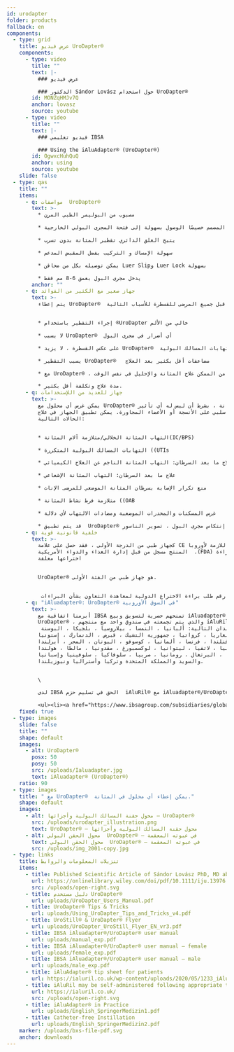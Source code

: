 ```yaml
---
id: urodapter
folder: products
fallback: en
components:
  - type: grid
    title: عرض فيديو UroDapter®
    components:
      - type: video
        title: ""
        text: |-
          ### عرض فيديو

          ### الدكتور Sándor Lovász حول استخدام UroDapter®
        id: MONZqHMJv7Q
        anchor: lovasz
        source: youtube
      - type: video
        title: ""
        text: |-
          ### فيديو تعليمي IBSA

          ### Using the iAluAdapter® (UroDapter®)
        id: OgwxcHuhQuQ
        anchor: using
        source: youtube
    slide: false
  - type: qas
    title: ""
    items:
      - q: مواصفات  UroDapter®
        text: >-
          * مصبوب من البوليمر الطبي المرن

          * الطرف الدائري المصمم خصيصًا الوصول بسهولة إلى فتحة المجرى البولي الخارجية

          * يتيح الغلق الدائري تقطير المثانة بدون تسرب

          * سهولة الإمساك و التركيب بفضل المقبض المدعم

          * يمكن توصيله بكل من محاقن Luer Slipو Luer Lock بسهولة

          * يدخل مجرى البول بعمق 6-8 مم فقط
        anchor: ""
      - q: جهاز صغير مع الكثير من الفوائد
        text: >-
          يتم إعطاء UroDapter®  من قبل جميع المرضى للقسطرة للأسباب التالية:


          * إجراء التقطير باستخدام ®UroDapter خالي من الألم

          * لا يسبب UroDapter®  أي أضرار في مجرى البول

          * على عكس القسطرة ، لا يزيد UroDapter®  من خطر التهابات المسالك البولية

          * يسبب التقطير UroDapter®   مضاعفات أقل بكثير بعد العلاج

          * مع UroDapter® ، من الممكن علاج المثانة والإحليل في نفس الوقت

          * مدة علاج وتكلفة أقل بكثير.
      - q: جهاز للعديد من اللإستخدامات
        text: >-
          يمكن غرس أي محلول مع UroDapter® في المثانة ، بشرط أن ليس له أي تأثير
          سلبي على الأنسجة أو الأعضاء المجاورة. يمكن تطبيق الجهاز في علاج
          الحالات التالية:


          * التهاب المثانة الخلالي/متلازمة آلام المثانة(IC/BPS)

          * التهابات المسالك البولية المتكررة ((UTIs

          * علاج ما بعد السرطان: التهاب المثانة الناجم عن العلاج الكيميائي

          * علاج ما بعد السرطان: التهاب المثانة الإشعاعي

          * منع تكرار الإصابة بسرطان المثانة الموضعي للمرضى الإناث

          * متلازمة فرط نشاط المثانة ((OAB

          * غرس المسكنات والمخدرات الموضعية ومضادات الالتهاب لأي دلالة

          * قد يتم تطبيق  UroDapter® لأغراض التشخيص أيضًا - على سبيل المثال إنتكاس مجرى البول ، تصوير الناسور
      - q: خلفية قانونية قوية
        text: >-
          كجهاز طبي من الدرجة الأولى ، فقد حصل على علامة CE اللازمة لأوروبا.
          المنتج مسجل من قبل إدارة الغذاء والدواء الأمريكية  .(FDA) براءة
          اختراعها معلقة


          UroDapter® هو جهاز طبي من الفئة الأولى.


           رقم طلب براءة الاختراع الدولية لمعاهدة التعاون بشأن البراءات: PCT/HU2016/000063
      - q: "iAluadapter®: UroDapter® في السوق الأوروبية"
        text: >-
          أبرمنا اتفاقية مع IBSA تمنحهم حصرية لتسويق وبيع iAluadapter® /
          UroDapter® ، والذي يتم تجمعته في صندوق واحد مع منتجهم iAluRil®
           للبلدان التالية: ألبانيا ، النمسا ، بيلاروسيا ، بلجيكا ، البوسنة ،
          بلغاريا ، كرواتيا ، جمهورية التشيك ، قبرص ، الدنمارك ، إستونيا ،
          فنلندا ، فرنسا ، ألمانيا ، كوسوفو ، اليونان ، المجر ، أيرلندا ،
          إيطاليا ، لاتفيا ، ليتوانيا ، لوكسمبورغ ، مقدونيا ، مالطا ، هولندا ،
          بولندا ، البرتغال ، رومانيا ، صربيا ، سلوفاكيا ، سلوفينيا وإسبانيا
          والسويد والمملكة المتحدة وتركيا وأستراليا ونيوزيلندا.


          \

          لدى IBSA الحق في تسليم حزم  iAluRil® مع iAluadapter®/UroDapter® و/أو المحول كمنتج مستقل على أساس غير حصري في البلدان التالية: أوكرانيا ، روسيا ، البحرين ، عمان ، الكويت ، قطر ، المملكة العربية السعودية ، الإمارات العربية المتحدة ، مصر ، الجزائر ، الأردن ، فلسطين ، لبنان ، العراق ، ليبيا ، المغرب ، تونس ، إسرائيل ، إيران ، كوريا الجنوبية ، إندونيسيا ، الصين ، سنغافورة ، تايوان ، تركمانستان ، ماليزيا ، كولومبيا ، الأرجنتين ، باربادوس ، بوليفيا ، البرازيل ، شيلي ، كوستاريكا ، جمهورية الدومينيكان ، إكوادور ، السلفادور ، غواتيمالا ، هندوراس ، المكسيك ، نيكاراغوا ، بنما ، باراغواي ، بيرو ، فنزويلا ، نيجيريا ، كينيا ، الغابون وغانا.

          <ul><li><a href="https://www.ibsagroup.com/subsidiaries/global-network.html" rel="noopener" target="_blank">IBSA Global Network</a></li></ul>
    fixed: true
  - type: images
    slide: false
    title: ""
    shape: default
    images:
      - alt: UroDapter®
        posx: 50
        posy: 50
        src: /uploads/Ialuadapter.jpg
        text: iAluadapter® (UroDapter®)
    ratio: 90
  - type: images
    title: " مع UroDapter®  يمكن إعطاء أي محلول في المثانة."
    shape: default
    images:
      - alt: محول حقنة المسالك البولية وأجزائها – UroDapter®
        src: /uploads/urodapter_illustration.png
        text: UroDapter® – محول حقنة المسالك البولية وأجزائها
      - alt: محول الحقن البولي  UroDapter® – في عبوته المعقمة
        text: محول الحقن البولي  UroDapter® – في عبوته المعقمة
        src: /uploads/img_2001-copy.jpg
  - type: links
    title: تنزيلات المعلومات والروابط
    items:
      - title: Published Scientific Article of Sándor Lovász PhD, MD about UroDapter
        url: https://onlinelibrary.wiley.com/doi/pdf/10.1111/iju.13976
        src: /uploads/open-right.svg
      - title: دليل مستخدم UroDapter®
        url: uploads/UroDapter_Users_Manual.pdf
      - title: UroDapter® Tips & Tricks
        url: uploads/Using_UroDapter_Tips_and_Tricks_v4.pdf
      - title: UroStill® & UroDapter® Flyer
        url: uploads/UroDapter_UroStill_Flyer_EN_vr3.pdf
      - title: IBSA iAluadapter®/UroDapter® user manual
        url: uploads/manual_exp.pdf
      - title: IBSA iAluadapter®/UroDapter® user manual – female
        url: uploads/female_exp.pdf
      - title: IBSA iAluadapter®/UroDapter® user manual – male
        url: uploads/male_exp.pdf
      - title: iAluAdapter® tip sheet for patients
        url: https://ialuril.co.uk/wp-content/uploads/2020/05/1233_iAluradapterTipSheetPatients_St03.pdf
      - title: iAluRil may be self-administered following appropriate training
        url: https://ialuril.co.uk/
        src: /uploads/open-right.svg
      - title: iAluAdapter® in Practice
        url: uploads/English_SpringerMedizin1.pdf
      - title: Catheter-free Instillation
        url: uploads/English_SpringerMedizin2.pdf
    marker: /uploads/bxs-file-pdf.svg
    anchor: downloads
---
```

